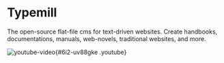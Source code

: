 # Typemill

The open-source flat-file cms for text-driven websites. Create handbooks, documentations, manuals, web-novels, traditional websites, and more.

![youtube-video](media/live/youtube-6i2-uv88gke.jpeg "click to load video"){#6i2-uv88gke .youtube}

